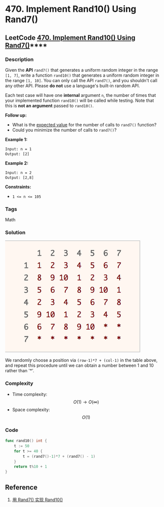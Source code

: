 # 470. Implement Rand10\(\) Using Rand7\(\)

## LeetCode [**470. Implement Rand10\(\) Using Rand7\(\)**](https://leetcode-cn.com/problems/implement-rand10-using-rand7/)\*\*\*\*

### Description

Given the **API** `rand7()` that generates a uniform random integer in the range `[1, 7]`, write a function `rand10()` that generates a uniform random integer in the range `[1, 10]`. You can only call the API `rand7()`, and you shouldn't call any other API. Please **do not** use a language's built-in random API.

Each test case will have one **internal** argument `n`, the number of times that your implemented function `rand10()` will be called while testing. Note that this is **not an argument** passed to `rand10()`.

**Follow up:**

* What is the [expected value](https://en.wikipedia.org/wiki/Expected_value) for the number of calls to `rand7()` function?
* Could you minimize the number of calls to `rand7()`?

**Example 1:**

```text
Input: n = 1
Output: [2]
```

**Example 2:**

```text
Input: n = 2
Output: [2,8]
```

**Constraints:**

* `1 <= n <= 105`

### Tags

Math

### Solution

![](../.gitbook/assets/image%20%286%29.png)

We randomly choose a position via `(row-1)*7 + (col-1)` in the table above, and repeat this procedure until we can obtain a number between 1 and 10 rather than '\*'.

### Complexity

* Time complexity: $$O(1) \rightarrow O(\infty)$$
* Space complexity: $$O(1)$$

### Code

```go
func rand10() int {
	t := 50
	for t >= 40 {
		t = (rand7()-1)*7 + (rand7() - 1)
	}
	return t%10 + 1
}
```

## Reference

1. [用 Rand7\(\) 实现 Rand10\(\)](https://leetcode-cn.com/problems/implement-rand10-using-rand7/solution/yong-rand7-shi-xian-rand10-by-leetcode/)

